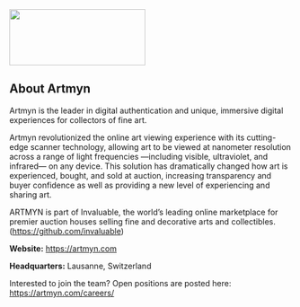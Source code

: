 <img src="https://user-images.githubusercontent.com/3630020/211750198-3af337b5-66a1-4780-b48a-348a5f10b793.png" width="241.5" height="100" />


## About Artmyn
Artmyn is the leader in digital authentication and unique, immersive digital experiences for collectors of fine art.

Artmyn revolutionized the online art viewing experience with its cutting-edge scanner technology, allowing art to be viewed at 
nanometer resolution across a range of light frequencies —including visible, ultraviolet, and infrared— on any device. 
This solution has dramatically changed how art is experienced, bought, and sold at auction, increasing transparency and buyer 
confidence as well as providing a new level of experiencing and sharing art.

ARTMYN is part of Invaluable, the world’s leading online marketplace for premier auction houses selling fine and decorative arts and collectibles. (https://github.com/invaluable)

<strong>Website:</strong> https://artmyn.com

<strong>Headquarters:</strong> Lausanne, Switzerland

Interested to join the team? Open positions are posted here: https://artmyn.com/careers/
